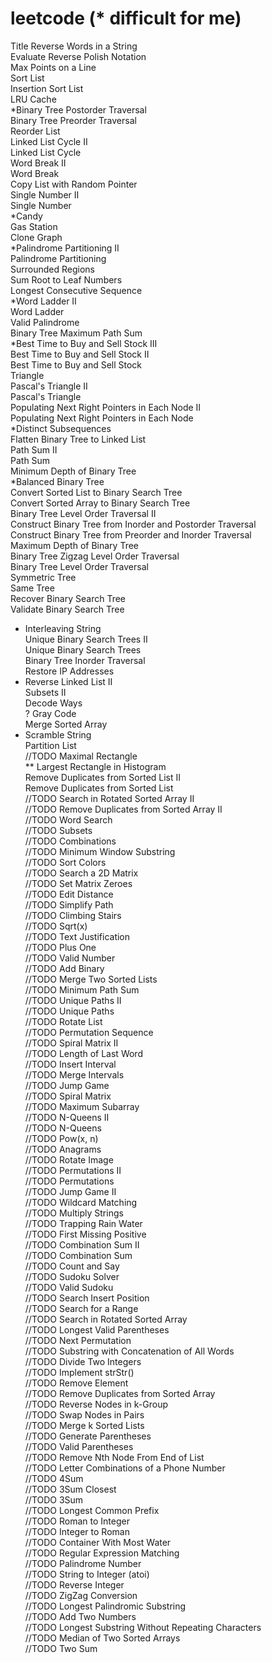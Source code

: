 leetcode (* difficult for me)
========
Title
Reverse Words in a String<br>
Evaluate Reverse Polish Notation<br>
Max Points on a Line<br>
Sort List<br>
Insertion Sort List<br>
LRU Cache<br>
*Binary Tree Postorder Traversal<br>
Binary Tree Preorder Traversal<br>
Reorder List<br>
Linked List Cycle II<br>
Linked List Cycle<br>
Word Break II<br>
Word Break<br>
Copy List with Random Pointer<br>
Single Number II<br>
Single Number<br>
*Candy<br>
Gas Station<br>
Clone Graph<br>
*Palindrome Partitioning II<br>
Palindrome Partitioning<br>
Surrounded Regions<br>
Sum Root to Leaf Numbers<br>
Longest Consecutive Sequence<br>
*Word Ladder II<br>
Word Ladder<br>
Valid Palindrome<br>
Binary Tree Maximum Path Sum<br>
*Best Time to Buy and Sell Stock III<br>
Best Time to Buy and Sell Stock II<br>
Best Time to Buy and Sell Stock<br>
Triangle<br>
Pascal's Triangle II<br>
Pascal's Triangle<br>
Populating Next Right Pointers in Each Node II<br>
Populating Next Right Pointers in Each Node<br>
*Distinct Subsequences<br>
Flatten Binary Tree to Linked List<br>
Path Sum II<br>
Path Sum<br>
Minimum Depth of Binary Tree<br>
*Balanced Binary Tree<br>
Convert Sorted List to Binary Search Tree<br>
Convert Sorted Array to Binary Search Tree<br>
Binary Tree Level Order Traversal II<br>
Construct Binary Tree from Inorder and Postorder Traversal<br>
Construct Binary Tree from Preorder and Inorder Traversal<br>
Maximum Depth of Binary Tree<br>
Binary Tree Zigzag Level Order Traversal<br>
Binary Tree Level Order Traversal<br>
Symmetric Tree<br>
Same Tree<br>
Recover Binary Search Tree<br>
Validate Binary Search Tree<br>
* Interleaving String<br>
Unique Binary Search Trees II<br>
Unique Binary Search Trees<br>
Binary Tree Inorder Traversal<br>
Restore IP Addresses<br>
* Reverse Linked List II<br>
Subsets II<br>
Decode Ways<br>
? Gray Code<br>
Merge Sorted Array<br>
* Scramble String<br>
Partition List<br>
//TODO Maximal Rectangle<br>
** Largest Rectangle in Histogram<br>
Remove Duplicates from Sorted List II<br>
Remove Duplicates from Sorted List<br>
//TODO Search in Rotated Sorted Array II<br>
//TODO Remove Duplicates from Sorted Array II<br>
//TODO Word Search<br>
//TODO Subsets<br>
//TODO Combinations<br>
//TODO Minimum Window Substring<br>
//TODO Sort Colors<br>
//TODO Search a 2D Matrix<br>
//TODO Set Matrix Zeroes<br>
//TODO Edit Distance<br>
//TODO Simplify Path<br>
//TODO Climbing Stairs<br>
//TODO Sqrt(x)<br>
//TODO Text Justification<br>
//TODO Plus One<br>
//TODO Valid Number<br>
//TODO Add Binary<br>
//TODO Merge Two Sorted Lists<br>
//TODO Minimum Path Sum<br>
//TODO Unique Paths II<br>
//TODO Unique Paths<br>
//TODO Rotate List<br>
//TODO Permutation Sequence<br>
//TODO Spiral Matrix II<br>
//TODO Length of Last Word<br>
//TODO Insert Interval<br>
//TODO Merge Intervals<br>
//TODO Jump Game<br>
//TODO Spiral Matrix<br>
//TODO Maximum Subarray<br>
//TODO N-Queens II<br>
//TODO N-Queens<br>
//TODO Pow(x, n)<br>
//TODO Anagrams<br>
//TODO Rotate Image<br>
//TODO Permutations II<br>
//TODO Permutations<br>
//TODO Jump Game II<br>
//TODO Wildcard Matching<br>
//TODO Multiply Strings<br>
//TODO Trapping Rain Water<br>
//TODO First Missing Positive<br>
//TODO Combination Sum II<br>
//TODO Combination Sum<br>
//TODO Count and Say<br>
//TODO Sudoku Solver<br>
//TODO Valid Sudoku<br>
//TODO Search Insert Position<br>
//TODO Search for a Range<br>
//TODO Search in Rotated Sorted Array<br>
//TODO Longest Valid Parentheses<br>
//TODO Next Permutation<br>
//TODO Substring with Concatenation of All Words<br>
//TODO Divide Two Integers<br>
//TODO Implement strStr()<br>
//TODO Remove Element<br>
//TODO Remove Duplicates from Sorted Array<br>
//TODO Reverse Nodes in k-Group<br>
//TODO Swap Nodes in Pairs<br>
//TODO Merge k Sorted Lists<br>
//TODO Generate Parentheses<br>
//TODO Valid Parentheses<br>
//TODO Remove Nth Node From End of List<br>
//TODO Letter Combinations of a Phone Number<br>
//TODO 4Sum<br>
//TODO 3Sum Closest<br>
//TODO 3Sum<br>
//TODO Longest Common Prefix<br>
//TODO Roman to Integer<br>
//TODO Integer to Roman<br>
//TODO Container With Most Water<br>
//TODO Regular Expression Matching<br>
//TODO Palindrome Number<br>
//TODO String to Integer (atoi)<br>
//TODO Reverse Integer<br>
//TODO ZigZag Conversion<br>
//TODO Longest Palindromic Substring<br>
//TODO Add Two Numbers<br>
//TODO Longest Substring Without Repeating Characters<br>
//TODO Median of Two Sorted Arrays<br>
//TODO Two Sum<br>
